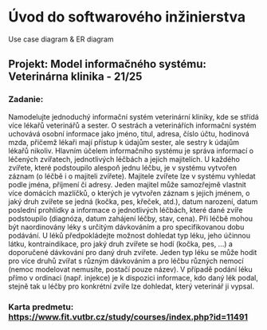 # Úvod do softwarového inžinierstva

Use case diagram & ER diagram

## Projekt: Model informačného systému: Veterinárna klinika - 21/25
### Zadanie:
Namodelujte jednoduchý informační systém veterinární kliniky, kde se střídá více lékařů veterinářů a sester. O sestrách a veterinářích informační systém uchovává osobní informace jako jméno, titul, adresa, číslo účtu, hodinová mzda, přičemž lékaři mají přístup k údajům sester, ale sestry k údajům lékařů nikoliv. Hlavním účelem informačního systému je správa informací o léčených zvířatech, jednotlivých léčbách a jejich majitelích. U každého zvířete, které podstoupilo alespoň jednu léčbu, je v systému vytvořen záznam (o léčbě i o majiteli zvířete). Majitele zvířete lze v systému vyhledat podle jména, příjmení či adresy. Jeden majitel může samozřejmě vlastnit více domácích mazlíčků, o kterých je vytvořen záznam s jejich jménem, o jaký druh zvířete se jedná (kočka, pes, křeček, atd.), datum narození, datum poslední prohlídky a informace o jednotlivých léčbách, které dané zvíře podstoupilo (diagnóza, datum zahájení léčby, stav, cena). Při léčbě mohou být naordinovány léky s určitým dávkováním a pro specifikovanou dobu podávání. U léků předpokládejte možnost dohledat typ léku, jeho účinnou látku, kontraindikace, pro jaký druh zvířete se hodí (kočka, pes, ...) a doporučené dávkování pro daný druh zvířete. Jeden typ léku se může hodit pro více druhů zvířat s různým dávkováním a pro léčbu různých nemocí (nemoc modelovat nemusíte, postačí pouze název). V případě podání léku přímo v ordinaci (např. injekce) je k dispozici informace, kdo daný lék podal, stejně tak u léčby pro konkrétní zvíře lze dohledat, který veterinář ji vypsal.

### Karta predmetu: https://www.fit.vutbr.cz/study/courses/index.php?id=11491
